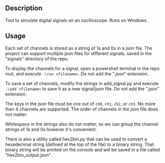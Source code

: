 ## Description

Tool to simulate digital signals on an oscilloscope. Runs on Windows.

## Usage

Each set of channels is stored as a string of 1s and 0s in a json file. The project can support multiple json files for different signals, saved in the "signals" directory of the repo.

To display the channels for a signal, open a powershell terminal in the repo root, and execute ```.\run <filename>```. Do not add the ".json" extension.

To save a set of channels, modify the strings in add_signal.py  and execute ```.\add <filename>``` to save it as a new signal/json file. Do not add the ".json" extension.

The keys in the json file must be one out of ```ch0```, ```ch1```, ```ch2```, or ```ch3```. No more than 4 channels are supported. The order of channels in the json file does not matter.

Whitespace in the strings also do not matter, so we can group the channel strings of 1s and 0s however it's convenient.

There is also a utility called hex2bin.py that can be used to convert a hexadecimal string (defined at the top of the file) to a binary string. That binary string will be printed on the console and will be saved in a file called "hex2bin_output.json".